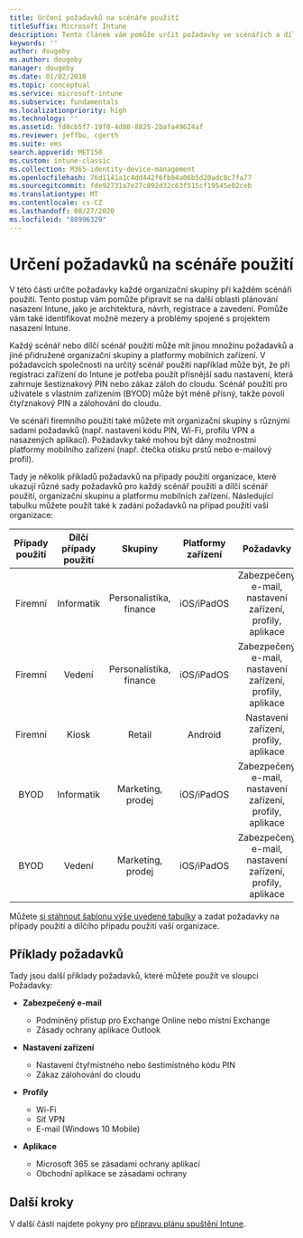 ```yaml
---
title: Určení požadavků na scénáře použití
titleSuffix: Microsoft Intune
description: Tento článek vám pomůže určit požadavky ve scénářích a dílčích scénářích použití při cloudové implementaci Microsoft Intune.
keywords: ''
author: dougeby
ms.author: dougeby
manager: dougeby
ms.date: 01/02/2018
ms.topic: conceptual
ms.service: microsoft-intune
ms.subservice: fundamentals
ms.localizationpriority: high
ms.technology: ''
ms.assetid: fd8cb5f7-19f0-4d80-8825-2bafa49624af
ms.reviewer: jeffbu, cgerth
ms.suite: ems
search.appverid: MET150
ms.custom: intune-classic
ms.collection: M365-identity-device-management
ms.openlocfilehash: 76d1141a1c4dd442f6fb94a06b5d20adc8c7fa77
ms.sourcegitcommit: fde92731a7e27c892d32c63f515cf19545e02ceb
ms.translationtype: MT
ms.contentlocale: cs-CZ
ms.lasthandoff: 08/27/2020
ms.locfileid: "88996329"
---
```

# <a name="determine-use-case-scenario-requirements"></a>Určení požadavků na scénáře použití

V této části určíte požadavky každé organizační skupiny při každém scénáři použití. Tento postup vám pomůže připravit se na další oblasti plánování nasazení Intune, jako je architektura, návrh, registrace a zavedení. Pomůže vám také identifikovat možné mezery a problémy spojené s projektem nasazení Intune.

Každý scénář nebo dílčí scénář použití může mít jinou množinu požadavků a jiné přidružené organizační skupiny a platformy mobilních zařízení. V požadavcích společnosti na určitý scénář použití například může být, že při registraci zařízení do Intune je potřeba použít přísnější sadu nastavení, která zahrnuje šestiznakový PIN nebo zákaz záloh do cloudu. Scénář použití pro uživatele s vlastním zařízením (BYOD) může být méně přísný, takže povolí čtyřznakový PIN a zálohování do cloudu.

Ve scénáři firemního použití také můžete mít organizační skupiny s různými sadami požadavků (např. nastavení kódu PIN, Wi-Fi, profilu VPN a nasazených aplikací). Požadavky také mohou být dány možnostmi platformy mobilního zařízení (např. čtečka otisku prstů nebo e-mailový profil).

Tady je několik příkladů požadavků na případy použití organizace, které ukazují různé sady požadavků pro každý scénář použití a dílčí scénář použití, organizační skupinu a platformu mobilních zařízení. Následující tabulku můžete použít také k zadání požadavků na případ použití vaší organizace:

| **Případy použití** | **Dílčí případy použití** | **Skupiny** | **Platformy zařízení** | **Požadavky** |
|:---:|:---:|:---:|:---:|:---:|
| Firemní | Informatik | Personalistika, finance | iOS/iPadOS | Zabezpečený e-mail, nastavení zařízení, profily, aplikace |                                                          
| Firemní | Vedení | Personalistika, finance | iOS/iPadOS | Zabezpečený e-mail, nastavení zařízení, profily, aplikace |                                                         
| Firemní | Kiosk | Retail | Android | Nastavení zařízení, profily, aplikace |
| BYOD | Informatik | Marketing, prodej | iOS/iPadOS | Zabezpečený e-mail, nastavení zařízení, profily, aplikace |                                                         
| BYOD | Vedení | Marketing, prodej | iOS/iPadOS | Zabezpečený e-mail, nastavení zařízení, profily, aplikace |

Můžete [si stáhnout šablonu výše uvedené tabulky](https://gallery.technet.microsoft.com/Intune-deployment-planning-fae156c2?redir=0) a zadat požadavky na případy použití a dílčího případu použití vaší organizace.


## <a name="examples-of-requirements"></a>Příklady požadavků

Tady jsou další příklady požadavků, které můžete použít ve sloupci Požadavky:

- **Zabezpečený e-mail**
  - Podmíněný přístup pro Exchange Online nebo místní Exchange
  - Zásady ochrany aplikace Outlook

- **Nastavení zařízení**
  - Nastavení čtyřmístného nebo šestimístného kódu PIN
  - Zákaz zálohování do cloudu

- **Profily**
  - Wi-Fi
  - Síť VPN
  - E-mail (Windows 10 Mobile)

- **Aplikace**
  - Microsoft 365 se zásadami ochrany aplikací
  - Obchodní aplikace se zásadami ochrany

## <a name="next-steps"></a>Další kroky

V další části najdete pokyny pro [přípravu plánu spuštění Intune](planning-guide-rollout-plan.md).
